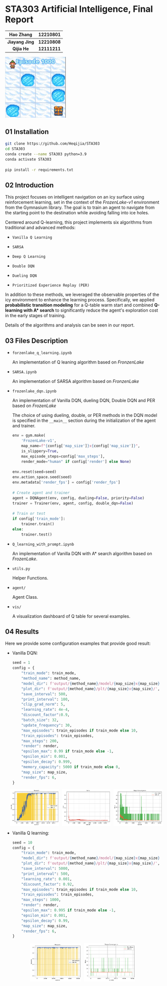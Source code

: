 # STA303 Artificial Intelligence, Final Report

|    Hao Zhang     |   12210801   |
| :--------------: | :----------: |
| **Jiayang Jing** | **12210808** |
|   **Qijia He**   | **12111211** |

![image-20241220144821055](assets/image-20241220144821055.png)

## 01 Installation

```bash
git clone https://github.com/Heqijia/STA303
cd STA303
conda create --name STA303 python=3.9
conda activate STA303

pip install -r requirements.txt
```



## 02 Introduction

This project focuses on intelligent navigation on an icy surface using reinforcement learning, set in the context of the *FrozenLake-v1* environment from the Gymnasium library. The goal is to train an agent to navigate from the starting point to the destination while avoiding falling into ice holes.

Centered around Q-learning, this project implements six algorithms from traditional and advanced methods:

- `Vanilla Q Learning`
- `SARSA`

- `Deep Q Learning`
- `Double DQN`
- `Dueling DQN`
- `Prioritized Experience Replay (PER)`

In addition to these methods, we leveraged the observable properties of the icy environment to enhance the learning process. Specifically, we applied **probabilistic transition modeling** for a Q-table warm start and combined **Q-learning with A\* search** to significantly reduce the agent's exploration cost in the early stages of training.

Details of the algorithms and analysis can be seen in our report.



## 03 Files Description

- `forzenlake_q_learning.ipynb`

  An implementation of Q leaning algorithm based on *FronzenLake*

- `SARSA.ipynb`

  An implementation of SARSA algorithm based on *FronzenLake*

- `frozenlake_dqn.ipynb`

  An implementation of Vanilla DQN, dueling DQN, Double DQN and PER based on *FrozenLake*

  The choice of using dueling, double, or PER methods in the DQN model is specified in the `__main__` section during the initialization of the agent and trainer.

  ```  python
  env = gym.make(
      'FrozenLake-v1', 
      map_name=f"{config['map_size']}x{config['map_size']}", 
      is_slippery=True, 
      max_episode_steps=config['max_steps'], 
      render_mode="human" if config['render'] else None)
  
  env.reset(seed=seed)
  env.action_space.seed(seed)
  env.metadata['render_fps'] = config['render_fps']
  
  # Create agent and trainer
  agent = DQNAgent(env, config, dueling=False, priority=False)
  trainer = Trainer(env, agent, config, double_dqn=False)
  
  # Train or test
  if config['train_mode']:
      trainer.train()
  else:
      trainer.test()
  ```

- `Q_learning_with_prompt.ipynb`

  An implementation of Vanilla DQN with A* search algorithm based on *FrozenLake*.

- `utils.py`

  Helper Functions.

- `agent/` 

  Agent Class.
  
- `vis/`

  A visualization dashboard of Q table for several examples.



## 04 Results

Here we provide some configuration examples that provide good result:

- Vanilla DQN:

  ```python
  seed = 1
  config = {
      "train_mode": train_mode,
      "method_name": method_name,
      "model_dir": f'output/{method_name}/model/{map_size}x{map_size}/',
      "plot_dir": f'output/{method_name}/plt/{map_size}x{map_size}/',
      "save_interval": 500,
      "print_interval": 100,
      "clip_grad_norm": 5,
      "learning_rate": 4e-4,
      "discount_factor":0.9,
      "batch_size": 32,
      "update_frequency": 30,
      "max_episodes": train_episodes if train_mode else 10,
      "train_episodes": train_episodes,
      "max_steps": 200,
      "render": render,
      "epsilon_max": 0.99 if train_mode else -1,
      "epsilon_min": 0.001,
      "epsilon_decay": 0.999,
      "memory_capacity": 5000 if train_mode else 0,
      "map_size": map_size,
      "render_fps": 6,
  }
  ```

  

  <div style="display: flex; justify-content: center; align-items: center; gap: 10px;">
    <img src="assets/image-20241220203101530.png" alt="Image 1" style="flex: 1; max-width: 33%; height: auto;"/>
    <img src="assets/image-20241220203112103.png" alt="Image 2" style="flex: 1; max-width: 33%; height: auto;"/>
    <img src="assets/image-20241221180102772.png" alt="Image 3" style="flex: 1; max-width: 33%; height: auto;"/>
  </div>



- Vanilla Q learning:

  ```python
  seed = 10
  config = {
      "train_mode": train_mode,
      "model_dir": f'output/{method_name}/model/{map_size}x{map_size}/',
      "plot_dir": f'output/{method_name}/plt/{map_size}x{map_size}/', 
      "save_interval": 5000,
      "print_interval": 500,
      "learning_rate": 0.001,
      "discount_factor": 0.92,
      "max_episodes": train_episodes if train_mode else 10,
      "train_episodes": train_episodes,
      "max_steps": 1000,
      "render": render,
      "epsilon_max": 0.995 if train_mode else -1,
      "epsilon_min": 0.001,
      "epsilon_decay": 0.99,
      "map_size": map_size,
      "render_fps": 6,
  }
  ```

<div style="display: flex; justify-content: center; align-items: center; gap: 10px;">
  <img src="assets/image-20241221173322979.png" alt="Image 1" style="flex: 1; max-width: 33%; height: auto;"/>
  <img src="assets/image-20241221173406017.png" alt="Image 2" style="flex: 1; max-width: 33%; height: auto;"/>
</div>
